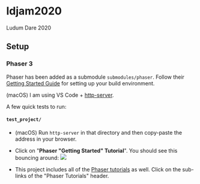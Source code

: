 # ldjam2020
Ludum Dare 2020

## Setup

### Phaser 3

Phaser has been added as a submodule `submodules/phaser`. Follow their [Getting Started Guide](https://phaser.io/tutorials/getting-started-phaser3) for setting up your build environment. 

(macOS) I am using VS Code + [http-server](https://www.npmjs.com/package/http-server).

A few quick tests to run:

 #### `test_project/`
 -  (macOS) Run `http-server` in that directory and then copy-paste the address in your browser. 
 -  Click on "**Phaser "Getting Started" Tutorial**". You should see this bouncing around: ![](https://phaser.io/images/github/300/sample1.png)

 -  This project includes all of the [Phaser tutorials](https://phaser.io/tutorials/making-your-first-phaser-3-game/part1) as well. Click on the sub-links of the "Phaser Tutorials" header.